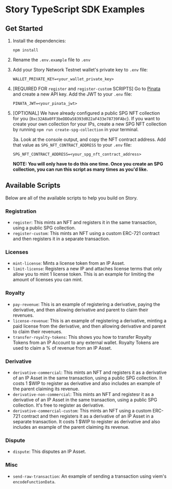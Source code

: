 # Story TypeScript SDK Examples

## Get Started

1. Install the dependencies:

    ```
    npm install
    ```

2. Rename the `.env.example` file to `.env`

3. Add your Story Network Testnet wallet's private key to `.env` file:

    ```
    WALLET_PRIVATE_KEY=<your_wallet_private_key>
    ```

4. [REQUIRED FOR `register` and `register-custom` SCRIPTS] Go to [Pinata](https://pinata.cloud/) and create a new API key. Add the JWT to your `.env` file:

    ```
    PINATA_JWT=<your_pinata_jwt>
    ```

5. [OPTIONAL] We have already configured a public SPG NFT collection for you (`0xc32A8a0FF3beDDDa58393d022aF433e78739FAbc`). If you want to create your own collection for your IPs, create a new SPG NFT collection by running `npm run create-spg-collection` in your terminal.

    3a. Look at the console output, and copy the NFT contract address. Add that value as `SPG_NFT_CONTRACT_ADDRESS` to your `.env` file:

    ```
    SPG_NFT_CONTRACT_ADDRESS=<your_spg_nft_contract_address>
    ```

    **NOTE: You will only have to do this one time. Once you create an SPG collection, you can run this script as many times as you'd like.**

## Available Scripts

Below are all of the available scripts to help you build on Story.

### Registration

-   `register`: This mints an NFT and registers it in the same transaction, using a public SPG collection.
-   `register-custom`: This mints an NFT using a custom ERC-721 contract and then registers it in a separate transaction.

### Licenses

-   `mint-license`: Mints a license token from an IP Asset.
-   `limit-license`: Registers a new IP and attaches license terms that only allow you to mint 1 license token. This is an example for limiting the amount of licenses you can mint.

### Royalty

-   `pay-revenue`: This is an example of registering a derivative, paying the derivative, and then allowing derivative and parent to claim their revenues.
-   `license-revenue`: This is an example of registering a derivative, minting a paid license from the derivative, and then allowing derivative and parent to claim their revenues.
-   `transfer-royalty-tokens`: This shows you how to transfer Royalty Tokens from an IP Account to any external wallet. Royalty Tokens are used to claim a % of revenue from an IP Asset.

### Derivative

-   `derivative-commercial`: This mints an NFT and registers it as a derivative of an IP Asset in the same transaction, using a public SPG collection. It costs 1 $WIP to register as derivative and also includes an example of the parent claiming its revenue.
-   `derivative-non-commercial`: This mints an NFT and registesr it as a derivative of an IP Asset in the same transaction, using a public SPG collection. It's free to register as derivative.
-   `derivative-commercial-custom`: This mints an NFT using a custom ERC-721 contract and then registers it as a derivative of an IP Asset in a separate transaction. It costs 1 $WIP to register as derivative and also includes an example of the parent claiming its revenue.

### Dispute

-   `dispute`: This disputes an IP Asset.

### Misc

-   `send-raw-transaction`: An example of sending a transaction using viem's `encodeFunctionData`.
